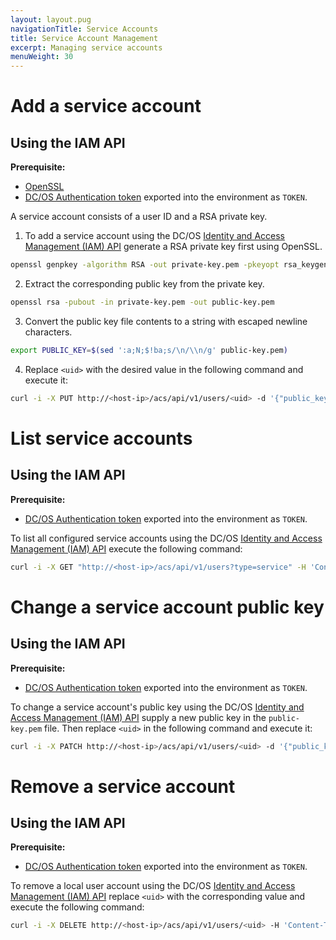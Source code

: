 ```yaml
---
layout: layout.pug
navigationTitle: Service Accounts
title: Service Account Management
excerpt: Managing service accounts
menuWeight: 30
---
```


<!-- The source repository for this topic is https://github.com/dcos/dcos-docs-site -->

# Add a service account

## Using the IAM API

**Prerequisite:**
- [OpenSSL](https://www.openssl.org/)
- [DC/OS Authentication token](/1.13/security/oss/authentication/authentication-token/) exported into the environment as `TOKEN`.

A service account consists of a user ID and a RSA private key.

1. To add a service account using the DC/OS [Identity and Access Management (IAM) API](/1.13/security/oss/iam-api/) generate a RSA private key first using OpenSSL.

```bash
openssl genpkey -algorithm RSA -out private-key.pem -pkeyopt rsa_keygen_bits:2048
```

2. Extract the corresponding public key from the private key.

```bash
openssl rsa -pubout -in private-key.pem -out public-key.pem
```

3. Convert the public key file contents to a string with escaped newline characters.

```bash
export PUBLIC_KEY=$(sed ':a;N;$!ba;s/\n/\\n/g' public-key.pem)
```

4. Replace `<uid>` with the desired value in the following command and execute it:

```bash
curl -i -X PUT http://<host-ip>/acs/api/v1/users/<uid> -d '{"public_key": "'"$PUBLIC_KEY"'"}' -H 'Content-Type: application/json' -H "Authorization: token=$TOKEN"
```

# List service accounts

## Using the IAM API

**Prerequisite:**
- [DC/OS Authentication token](/1.13/security/oss/authentication/authentication-token/) exported into the environment as `TOKEN`.

To list all configured service accounts using the DC/OS [Identity and Access Management (IAM) API](/1.13/security/oss/iam-api/) execute the following command:

```bash
curl -i -X GET "http://<host-ip>/acs/api/v1/users?type=service" -H 'Content-Type: application/json' -H "Authorization: token=$TOKEN"
```

# Change a service account public key

## Using the IAM API

**Prerequisite:**
- [DC/OS Authentication token](/1.13/security/oss/authentication/authentication-token/) exported into the environment as `TOKEN`.

To change a service account's public key using the DC/OS [Identity and Access Management (IAM) API](/1.13/security/oss/iam-api/) supply a new public key in the `public-key.pem` file. Then replace `<uid>` in the following command and execute it:

```bash
curl -i -X PATCH http://<host-ip>/acs/api/v1/users/<uid> -d '{"public_key": "'"$(sed ':a;N;$!ba;s/\n/\\n/g' public-key.pem)"'"}' -H 'Content-Type: application/json' -H "Authorization: token=$TOKEN"
```

# Remove a service account

## Using the IAM API

**Prerequisite:**
- [DC/OS Authentication token](/1.13/security/oss/authentication/authentication-token/) exported into the environment as `TOKEN`.

To remove a local user account using the DC/OS [Identity and Access Management (IAM) API](/1.13/security/oss/iam-api/) replace `<uid>` with the corresponding value and execute the following command:

```bash
curl -i -X DELETE http://<host-ip>/acs/api/v1/users/<uid> -H 'Content-Type: application/json' -H "Authorization: token=$TOKEN"
```
